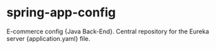 # spring-app-config
E-commerce config {Java Back-End}.
Central repository for the Eureka server {application.yaml} file.
